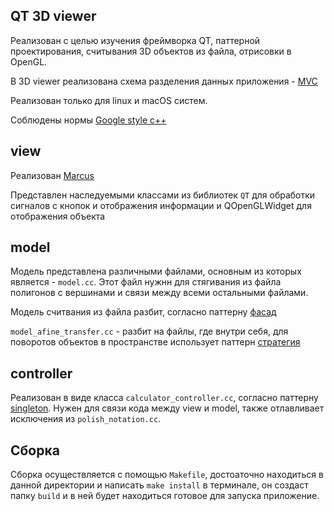 ## QT 3D viewer

Реализован с целью изучения фреймворка QT, паттерной проектирования, считывания 3D объектов из файла, отрисовки в OpenGL.

В 3D viewer реализована схема разделения данных приложения - [MVC](https://developer.mozilla.org/en-US/docs/Glossary/MVC)

Реализован только для linux и macOS систем.

Соблюдены нормы [Google style c++](https://google.github.io/styleguide/cppguide.html)

## view

Реализован [Marcus](https://github.com/MarkLitinskiy)

Представлен наследуемыми классами из библиотек `QT` для обработки сигналов с кнопок и отображения информации и QOpenGLWidget для отображения объекта


## model

Модель представлена различными файлами, основным из которых является - `model.cc`. Этот файл нужнн для стягивания из файла полигонов с вершинами и связи между всеми остальными файлами.

Модель считвания из файла разбит, согласно паттерну [фасад](https://refactoring.guru/ru/design-patterns/facade)

`model_afine_transfer.cc` - разбит на файлы, где внутри себя, для поворотов объектов в пространстве использует паттерн [стратегия](#https://refactoring.guru/ru/design-patterns/strategy)


## controller

Реализован в виде класса `calculator_controller.cc`, согласно паттерну [singleton](https://ru.wikipedia.org/wiki/%D0%9E%D0%B4%D0%B8%D0%BD%D0%BE%D1%87%D0%BA%D0%B0_(%D1%88%D0%B0%D0%B1%D0%BB%D0%BE%D0%BD_%D0%BF%D1%80%D0%BE%D0%B5%D0%BA%D1%82%D0%B8%D1%80%D0%BE%D0%B2%D0%B0%D0%BD%D0%B8%D1%8F)).  Нужен для связи кода между view и model, также отлавливает исключения из `polish_notation.cc`. 


## Cборка

Сборка осуществляется с помощью `Makefile`, достоаточно находиться в данной директории и написать `make install` в терминале, он создаст папку `build` и в ней будет находиться готовое для запуска приложение.
